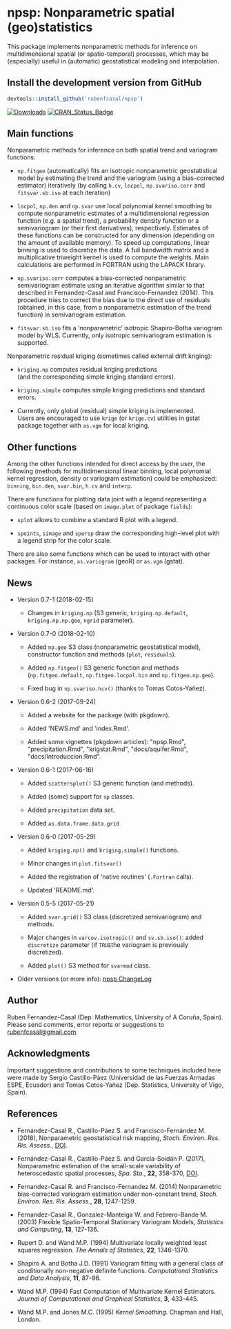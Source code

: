 npsp: Nonparametric spatial (geo)statistics
============================================

This package implements nonparametric methods 
for inference on multidimensional spatial (or spatio-temporal) processes,
which may be (especially) useful in (automatic) geostatistical modeling and interpolation.


## Install the development version from GitHub
```r
devtools::install_github('rubenfcasal/npsp')
```

[![Downloads](http://cranlogs.r-pkg.org/badges/npsp)](https://cran.r-project.org/package=npsp)
 [![CRAN_Status_Badge](http://www.r-pkg.org/badges/version/npsp)](https://cran.r-project.org/package=npsp)


Main functions
--------------

Nonparametric methods for inference on both spatial trend 
and variogram functions:

*  `np.fitgeo` (automatically) fits an isotropic nonparametric geostatistical model 
   by estimating the trend and the variogram (using a bias-corrected estimator) iteratively 
   (by calling `h.cv`, `locpol`, `np.svariso.corr` and `fitsvar.sb.iso` at each iteration)

*  `locpol`, `np.den` and `np.svar` use local polynomial kernel smoothing to compute
   nonparametric estimates of a multidimensional regression function (e.g. a spatial trend),
   a probability density function or a semivariogram (or their first derivatives), respectively. 
   Estimates of these functions can be constructed for any dimension 
   (depending on the amount of available memory). 
   To speed up computations, linear binning is used to discretize the data. 
   A full bandwidth matrix and a multiplicative triweight kernel is used to compute the weights. 
   Main calculations are performed in FORTRAN using the LAPACK library.

*  `np.svariso.corr` computes a bias-corrected nonparametric semivariogram estimate 
   using an iterative algorithm similar to that described in 
   Fernandez-Casal and Francisco-Fernandez (2014). 
   This procedure tries to correct the bias due to the direct use of residuals 
   (obtained, in this case, from a nonparametric estimation of the trend function) 
   in semivariogram estimation.

*  `fitsvar.sb.iso` fits a ‘nonparametric’ isotropic Shapiro-Botha variogram model by WLS. 
   Currently, only isotropic semivariogram estimation is supported.


Nonparametric residual kriging (sometimes called external drift kriging):

*  `kriging.np` computes residual kriging predictions  
   (and the corresponding simple kriging standard errors).

*  `kriging.simple` computes simple kriging predictions and standard errors.

*  Currently, only global (residual) simple kriging is implemented.  
   Users are encouraged to use `krige` (or `krige.cv`) utilities in gstat package
   together with `as.vgm` for local kriging.


Other functions
---------------

Among the other functions intended for direct access by the user, the following 
(methods for multidimensional linear binning, local polynomial kernel regression, 
density or variogram estimation) could be emphasized: 
`binning`, `bin.den`, `svar.bin`, `h.cv` and `interp`. 

There are functions for plotting data joint with a legend representing a continuous color scale
(based on `image.plot` of package `fields`):

*  `splot` allows to combine a standard R plot with a legend. 

*  `spoints`, `simage` and `spersp` draw the corresponding high-level plot 
   with a legend strip for the color scale.

There are also some functions which can be used to interact with other packages. For instance, `as.variogram` (geoR) or `as.vgm` (gstat).


News
----

 * Version 0.7-1 (2018-02-15)

    - Changes in `kriging.np` 
      (S3 generic, `kriging.np.default`, `kriging.np.np.geo`, `ngrid` parameter).


 * Version 0.7-0 (2018-02-10)

    - Added `np.geo` S3 class (nonparametric geostatistical model),  
      constructor function and methods (`plot`, `residuals`).

    - Added `np.fitgeo()` S3 generic function and methods
     (`np.fitgeo.default`, `np.fitgeo.locpol.bin` and `np.fitgeo.np.geo`).

    - Fixed bug in `np.svariso.hcv()` (thanks to Tomas Cotos-Yañez).
    

 * Version 0.6-2 (2017-09-24)
 
    - Added a website for the package (with pkgdown).
    
    - Added 'NEWS.md' and 'index.Rmd'.

    - Added some vignettes (pkgdown articles): 
      "npsp.Rmd", "precipitation.Rmd", "krigstat.Rmd", 
      "docs/aquifer.Rmd", "docs/Introduccion.Rmd".
    
 
 * Version 0.6-1 (2017-06-16)
 
    - Added `scattersplot()` S3 generic function (and methods).

    - Added (some) support for `sp` classes.
 
    - Added `precipitation` data set.
 
    - Added `as.data.frame.data.grid` 
    
 
 * Version 0.6-0 (2017-05-29)

    - Added `kriging.np()` and `kriging.simple()` functions.
 
    - Minor changes in `plot.fitsvar()`

    - Added the registration of 'native routines' (`.Fortran` calls). 
 
    - Updated 'README.md'.


 * Version 0.5-5 (2017-05-21)

     - Added `svar.grid()` S3 class (discretized semivariogram) and methods. 
   
     - Major changes in `varcov.isotropic()` and `sv.sb.iso()`: 
       added `discretize` parameter (if `TRUE`the variogram is previously discretized).  
   
     - Added `plot()` S3 method for `svarmod` class.


 * Older versions (or more info): [npsp ChangeLog](./ChangeLog)


Author
------

Ruben Fernandez-Casal (Dep. Mathematics, University of A Coruña, Spain). 
Please send comments, error reports or suggestions to [rubenfcasal@gmail.com](mailto:rubenfcasal@gmail.com).


Acknowledgments
---------------

Important suggestions and contributions to some techniques included here were
made by Sergio Castillo-Páez (Universidad de las Fuerzas Armadas ESPE, Ecuador) 
and Tomas Cotos-Yañez (Dep. Statistics, University of Vigo, Spain).


References
----------

* Fernández-Casal R., Castillo-Páez S. and Francisco-Fernández M. (2018), Nonparametric geostatistical risk mapping, *Stoch. Environ. Res. Ris. Assess.*, [DOI](https://doi.org/10.1007/s00477-017-1407-y).

* Fernández-Casal R., Castillo-Páez S. and García-Soidán P. (2017), Nonparametric estimation of the small-scale variability of heteroscedastic spatial processes, *Spa. Sta.*, **22**, 358-370, [DOI](https://doi.org/10.1016/j.spasta.2017.04.001).

* Fernandez-Casal R. and Francisco-Fernandez M. (2014) Nonparametric bias-corrected variogram estimation under non-constant trend, *Stoch. Environ. Res. Ris. Assess.*, **28**, 1247-1259.

* Fernandez-Casal R., Gonzalez-Manteiga W. and Febrero-Bande M. (2003) Flexible Spatio-Temporal Stationary Variogram Models, *Statistics and Computing*, **13**, 127-136.

* Rupert D. and Wand M.P. (1994) Multivariate locally weighted least squares regression. *The Annals of Statistics*, **22**, 1346-1370.

* Shapiro A. and Botha J.D. (1991) Variogram fitting with a general class of conditionally non-negative definite functions. *Computational Statistics and Data Analysis*, **11**, 87-96.

* Wand M.P. (1994) Fast Computation of Multivariate Kernel Estimators. *Journal of Computational and Graphical Statistics*, **3**, 433-445.

* Wand M.P. and Jones M.C. (1995) *Kernel Smoothing*. Chapman and Hall, London.
